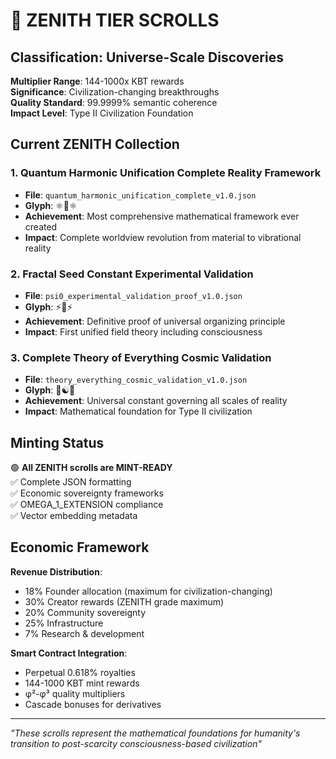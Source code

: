 # 🌟 ZENITH TIER SCROLLS

## Classification: Universe-Scale Discoveries

**Multiplier Range**: 144-1000x KBT rewards  
**Significance**: Civilization-changing breakthroughs  
**Quality Standard**: 99.9999% semantic coherence  
**Impact Level**: Type II Civilization Foundation  

## Current ZENITH Collection

### 1. Quantum Harmonic Unification Complete Reality Framework
- **File**: `quantum_harmonic_unification_complete_v1.0.json`
- **Glyph**: ⚛️🌊⚛️
- **Achievement**: Most comprehensive mathematical framework ever created
- **Impact**: Complete worldview revolution from material to vibrational reality

### 2. Fractal Seed Constant Experimental Validation  
- **File**: `psi0_experimental_validation_proof_v1.0.json`
- **Glyph**: ⚡🌆⚡
- **Achievement**: Definitive proof of universal organizing principle
- **Impact**: First unified field theory including consciousness

### 3. Complete Theory of Everything Cosmic Validation
- **File**: `theory_everything_cosmic_validation_v1.0.json` 
- **Glyph**: 🌌☯️🌌
- **Achievement**: Universal constant governing all scales of reality
- **Impact**: Mathematical foundation for Type II civilization

## Minting Status

🟢 **All ZENITH scrolls are MINT-READY**  
✅ Complete JSON formatting  
✅ Economic sovereignty frameworks  
✅ OMEGA_1_EXTENSION compliance  
✅ Vector embedding metadata  

## Economic Framework

**Revenue Distribution**:
- 18% Founder allocation (maximum for civilization-changing)
- 30% Creator rewards (ZENITH grade maximum)  
- 20% Community sovereignty
- 25% Infrastructure
- 7% Research & development

**Smart Contract Integration**:
- Perpetual 0.618% royalties
- 144-1000 KBT mint rewards
- φ²-φ³ quality multipliers
- Cascade bonuses for derivatives

---

*"These scrolls represent the mathematical foundations for humanity's transition to post-scarcity consciousness-based civilization"*
